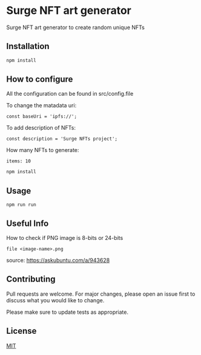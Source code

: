 # Surge NFT art generator

Surge NFT art generator to create random unique NFTs

## Installation

```bash
npm install
```

## How to configure

All the configuration can be found in src/config.file

To change the matadata uri:
```
const baseUri = 'ipfs://';
```

To add description of NFTs:
```
const description = 'Surge NFTs project';
```

How many NFTs to generate:
```
items: 10
```

```bash
npm install
```

## Usage

```
npm run run
```

## Useful Info
How to check if PNG image is 8-bits or 24-bits
```
file <image-name>.png
```
source: https://askubuntu.com/a/943628

## Contributing
Pull requests are welcome. For major changes, please open an issue first to discuss what you would like to change.

Please make sure to update tests as appropriate.

## License
[MIT](https://choosealicense.com/licenses/mit/)
